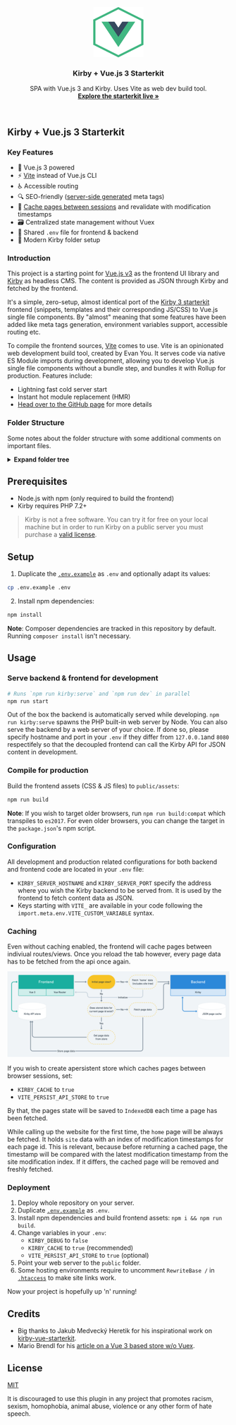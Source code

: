 <p align="center">
  <img src="./public/img/favicon.svg" alt="Logo of Kirby + Vue.js 3 Starterkit" width="114" height="114">
</p>

<h3 align="center">Kirby + Vue.js 3 Starterkit</h3>

<p align="center">
  SPA with Vue.js 3 and Kirby. Uses Vite as web dev build tool.<br>
  <a href="https://kirby-vue3-starterkit.jhnn.dev"><strong>Explore the starterkit live »</strong></a>
</p>

<br>

## Kirby + Vue.js 3 Starterkit

### Key Features

- 🖖 Vue.js 3 powered
- ⚡️ [Vite](https://github.com/vitejs/vite) instead of Vue.js CLI
- ♿ Accessible routing
- 🔍 SEO-friendly ([server-side generated](site/snippets/meta.php) meta tags)
- 🦋 [Cache pages between sessions](#caching) and revalidate with modification timestamps
- 🗃️ Centralized state management without Vuex
- 🤝 Shared `.env` file for frontend & backend
- 🚀 Modern Kirby folder setup

### Introduction

This project is a starting point for [Vue.js v3](https://github.com/vuejs/vue-next) as the frontend UI library and [Kirby](https://getkirby.com) as headless CMS. The content is provided as JSON through Kirby and fetched by the frontend.

It's a simple, zero-setup, almost identical port of the [Kirby 3 starterkit](https://github.com/getkirby/starterkit) frontend (snippets, templates and their corresponding JS/CSS) to Vue.js single file components. By "almost" meaning that some features have been added like meta tags generation, environment variables support, accessible routing etc.

To compile the frontend sources, [Vite](https://github.com/vitejs/vite) comes to use. Vite is an opinionated web development build tool, created by Evan You. It serves code via native ES Module imports during development, allowing you to develop Vue.js single file components without a bundle step, and bundles it with Rollup for production. Features include:
- Lightning fast cold server start
- Instant hot module replacement (HMR)
- [Head over to the GitHub page](https://github.com/vitejs/vite) for more details

### Folder Structure

Some notes about the folder structure with some additional comments on important files.

<details>
<summary><b>Expand folder tree</b></summary>

```
kirby-vue3-starterkit/
|
|   # Includes all frontend-related files
├── frontend/
|   |
|   |   # Vue.js sources
|   ├── src/
|   |   |
|   |   |   # `Footer`, `Header` and `Intro` components
|   |   |   # (Vue.js components correspond to Kirby snippets)
|   |   ├── components/
|   |   |
|   |   |   # Hooks for common actions
|   |   ├── hooks/
|   |   |   |
|   |   |   |   # Handle retrieval of pages through Kirby API as JSON
|   |   |   ├── useKirbyApi.js
|   |   |   |
|   |   |   |   # Returns page for current path corresponding to Kirby's `$page` object
|   |   |   └── usePage.js
|   |   |   |
|   |   |   |   # Returns object corresponding to Kirby's global `$site`
|   |   |   └── useSite.js
|   |   |
|   |   |   # Minimal store to cache page data fetched via api (Vuex-free)
|   |   ├── store/
|   |   |
|   |   |   # Vue.js views correspond to Kirby templates
|   |   |   # Routes are being automatically resolved 
|   |   ├── views/
|   |   |
|   |   ├── App.vue
|   |   ├── main.js
|   |   └── router.js
|   |
|   |   # Index page used by Vite in development environment
|   └── index.html
|
|   # The main entry point of the website
|   # Therefore web servers can only access files based in that directory
├── public/
|   |
|   |   # JavaScript and CSS assets generated by Vite (not tracked)
|   ├── assets/
|   |
|   |   # Static images for web manifest and PWA icons
|   ├── img/
|   |
|   |   # Kirby's media folder for thumbnails and more (contents not tracked)
|   └── media/
|
|   # Kirby's core folder containing templates, blueprints, snippets etc. for Kirby
├── site/
|   ├── blueprints/
|   ├── config/
|   ├── models/
|   ├── plugins/
|   ├── snippets/
|   |   |
|   |   |   # Other files
|   |   ├── [...]
|   |   |
|   |   |   # Index page used by Kirby in production environment
|   |   |   # Except for asset loading identical to `frontend/index.html`
|   |   └── index.php
|   |
|   |   # Templates for JSON content representations fetched by frontend
|   └── templates/
|
|   # Contains everything content and user data related (contents of each directory are not tracked)
├── storage/
|   ├── accounts/
|   ├── cache/
|   ├── content/
|   └── sessions/
|
|   # Kirby CMS and other PHP dependencies handled by Composer
├── vendor/
|
|   # Shared environment variables accessible from both Kirby and Vue.js
|   # To be duplicated as `.env`
├── .env.example
|
|   # Handles PHP dependencies
├── composer.json
|
|   # Handles NPM dependencies
├── package.json
|
|   # Node script to start a PHP server for Kirby
├── serve-kirby.js
|
|   # Router for the PHP built-in development server (used by the script above)
├── server.php
|
|   # Configuration file for Vite
└── vite.config.js
```

</details>

## Prerequisites

- Node.js with npm (only required to build the frontend)
- Kirby requires PHP 7.2+

> Kirby is not a free software. You can try it for free on your local machine but in order to run Kirby on a public server you must purchase a [valid license](https://getkirby.com/buy).

## Setup

1. Duplicate the [`.env.example`](.env.example) as `.env` and optionally adapt its values:

```bash
cp .env.example .env
```

2. Install npm dependencies:

```bash
npm install
```

**Note**: Composer dependencies are tracked in this repository by default. Running `composer install` isn't necessary.

## Usage

### Serve backend & frontend for development

```bash
# Runs `npm run kirby:serve` and `npm run dev` in parallel
npm run start
```

Out of the box the backend is automatically served while developing. `npm run kirby:serve` spawns the PHP built-in web server by Node. You can also serve the backend by a web server of your choice. If done so, please specify hostname and port in your `.env` if they differ from `127.0.0.1`and `8080` respectifely so that the decoupled frontend can call the Kirby API for JSON content in development.

### Compile for production

Build the frontend assets (CSS & JS files) to `public/assets`:

```bash
npm run build
```

**Note**: If you wish to target older browsers, run `npm run build:compat` which transpiles to `es2017`. For even older browsers, you can change the target in the `package.json`'s npm script.

### Configuration

All development and production related configurations for both backend and frontend code are located in your `.env` file:
- `KIRBY_SERVER_HOSTNAME` and `KIRBY_SERVER_PORT` specify the address where you wish the Kirby backend to be served from. It is used by the frontend to fetch content data as JSON.
- Keys starting with `VITE_` are available in your code following the `import.meta.env.VITE_CUSTOM_VARIABLE` syntax.

### Caching

Even without caching enabled, the frontend will cache pages between indiviual routes/views. Once you reload the tab however, every page data has to be fetched from the api once again.

![Caching for Kirby and Vue 3 starterkit](./.github/kirby-vue-3-cache-and-store.png)

If you wish to create  apersistent store which caches pages between browser sessions, set:
- `KIRBY_CACHE` to `true`
- `VITE_PERSIST_API_STORE` to `true`

By that, the pages state will be saved to `IndexedDB` each time a page has been fetched.

While calling up the website for the first time, the `home` page will be always be fetched. It holds `site` data with an index of modification timestamps for each page id. This is relevant, because before returning a cached page, the timestamp will be compared with the latest modification timestamp from the site modification index. If it differs, the cached page will be removed and freshly fetched.

### Deployment

1. Deploy whole repository on your server.
2. Duplicate [`.env.example`](.env.example) as `.env`.
3. Install npm dependencies and build frontend assets: `npm i && npm run build`.
4. Change variables in your `.env`:
   - `KIRBY_DEBUG` to `false`
   - `KIRBY_CACHE` to `true` (recommended)
   - `VITE_PERSIST_API_STORE` to `true` (optional)
5. Point your web server to the `public` folder.
6. Some hosting environments require to uncomment `RewriteBase /` in [`.htaccess`](public/.htaccess) to make site links work.

Now your project is hopefully up 'n' running!

## Credits

- Big thanks to Jakub Medvecký Heretik for his inspirational work on [kirby-vue-starterkit](https://github.com/jmheretik/kirby-vue-starterkit).
- Mario Brendl for his [article on a Vue 3 based store w/o Vuex](https://medium.com/@mario.brendel1990/vue-3-the-new-store-a7569d4a546f).

## License

[MIT](https://opensource.org/licenses/MIT)

It is discouraged to use this plugin in any project that promotes racism, sexism, homophobia, animal abuse, violence or any other form of hate speech.
